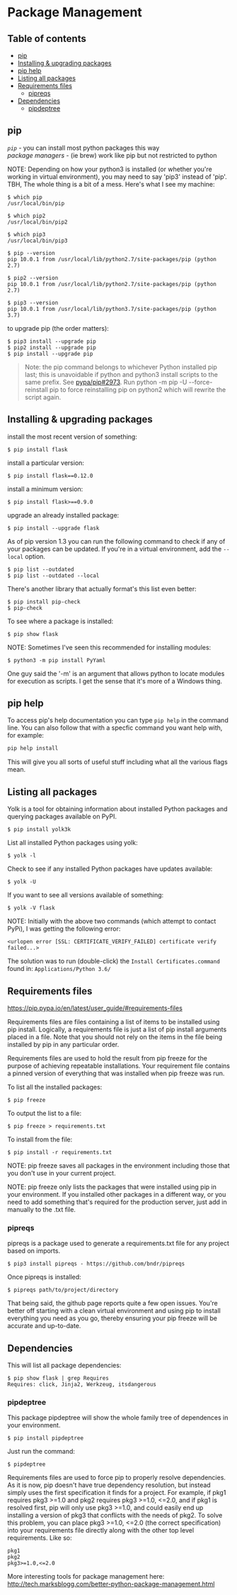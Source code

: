 # Package Management

## Table of contents

<!-- toc -->

- [pip](#pip)
- [Installing & upgrading packages](#installing--upgrading-packages)
- [pip help](#pip-help)
- [Listing all packages](#listing-all-packages)
- [Requirements files](#requirements-files)
  * [pipreqs](#pipreqs)
- [Dependencies](#dependencies)
  * [pipdeptree](#pipdeptree)

<!-- tocstop -->

## pip

*`pip`* - you can install most python packages this way  
*package managers* - (ie brew) work like pip but not restricted to python

NOTE: Depending on how your python3 is installed (or whether you're working in virtual environment), you may need to say 'pip3' instead of 'pip'. TBH, The whole thing is a bit of a mess. Here's what I see my machine:
```
$ which pip
/usr/local/bin/pip

$ which pip2
/usr/local/bin/pip2

$ which pip3
/usr/local/bin/pip3
```
```
$ pip --version
pip 10.0.1 from /usr/local/lib/python2.7/site-packages/pip (python 2.7)

$ pip2 --version
pip 10.0.1 from /usr/local/lib/python2.7/site-packages/pip (python 2.7)

$ pip3 --version
pip 10.0.1 from /usr/local/lib/python3.7/site-packages/pip (python 3.7)
```

to upgrade pip (the order matters):
```
$ pip3 install --upgrade pip
$ pip2 install --upgrade pip
$ pip install --upgrade pip
```
>Note: the pip command belongs to whichever Python installed pip last; this is unavoidable if python and python3 install scripts to the same prefix. See [pypa/pip#2973](https://github.com/pypa/pip/issues/2973). Run python -m pip -U --force-reinstall pip to force reinstalling pip on python2 which will rewrite the script again.


## Installing & upgrading packages

install the most recent version of something:
```
$ pip install flask
```
install a particular version:
```
$ pip install flask==0.12.0
```
install a minimum version:
```
$ pip install flask>==0.9.0
```
upgrade an already installed package:
```
$ pip install --upgrade flask
```
As of pip version 1.3 you can run the following command to check if any of
your packages can be updated. If you're in a virtual environment, add the `--local` option.
```
$ pip list --outdated
$ pip list --outdated --local
```
There's another library that actually format's this list even better:
```
$ pip install pip-check
$ pip-check
```
To see where a package is installed:
```
$ pip show flask
```

NOTE: Sometimes I've seen this recommended for installing modules:
```
$ python3 -m pip install PyYaml
```
One guy said the '-m' is an argument that allows python to locate modules
for execution as scripts. I get the sense that it's more of a Windows thing.


## pip help

To access pip's help documentation you can type `pip help` in the command line. You can also follow that with a specfic command you want help with, for example:

```bash
pip help install
```

This will give you all sorts of useful stuff including what all the various flags mean.


## Listing all packages

Yolk is a tool for obtaining information about installed Python packages and querying packages available on PyPI.
```
$ pip install yolk3k
```
List all installed Python packages using yolk:
```
$ yolk -l
```
Check to see if any installed Python packages have updates available:
```
$ yolk -U
```
If you want to see all versions available of something:
```
$ yolk -V flask
```
NOTE: Initially with the above two commands (which attempt to contact PyPi), I was getting the following error:
```
<urlopen error [SSL: CERTIFICATE_VERIFY_FAILED] certificate verify failed...>
```
The solution was to run (double-click) the `Install Certificates.command`
found in: `Applications/Python 3.6/`


## Requirements files
<https://pip.pypa.io/en/latest/user_guide/#requirements-files>

Requirements files are files containing a list of items to be installed using pip install. Logically, a requirements file is just a list of pip install arguments placed in a file. Note that you should not rely on the items in the file being installed by pip in any particular order.

Requirements files are used to hold the result from pip freeze for the purpose of achieving repeatable installations. Your requirement file contains a pinned version of everything that was installed when pip freeze was run.

To list all the installed packages:
```
$ pip freeze
```
To output the list to a file:
```
$ pip freeze > requirements.txt
```
To install from the file:
```
$ pip install -r requirements.txt
```
NOTE: pip freeze saves all packages in the environment including those that you don't use in your current project.

NOTE: pip freeze only lists the packages that were installed using pip in your environment. If you installed other packages in a different way, or you need to add something that's required for the production server, just add in manually to the .txt file.

### pipreqs

pipreqs is a package used to generate a requirements.txt file for any project based on imports.
```
$ pip3 install pipreqs - https://github.com/bndr/pipreqs
```
Once pipreqs is installed:
```
$ pipreqs path/to/project/directory
```
That being said, the github page reports quite a few open issues. You're better off starting with a clean virtual environment and using pip to install everything you need as you go, thereby ensuring your pip freeze will be accurate and up-to-date.

## Dependencies

This will list all package dependencies:
```
$ pip show flask | grep Requires
Requires: click, Jinja2, Werkzeug, itsdangerous
```

### pipdeptree

This package pipdeptree will show the whole family tree of dependences in your environment.
```
$ pip install pipdeptree
```
Just run the command:
```
$ pipdeptree
```

Requirements files are used to force pip to properly resolve dependencies. As it is now, pip doesn't have true dependency resolution, but instead simply uses the first specification it finds for a project. For example, if pkg1 requires pkg3 >=1.0 and pkg2 requires pkg3 >=1.0, <=2.0, and if pkg1 is resolved first, pip will only use pkg3 >=1.0, and could easily end up installing a version of pkg3 that conflicts with the needs of pkg2. To solve this problem, you can place pkg3 >=1.0, <=2.0 (the correct specification) into your requirements file directly along with the other top level requirements. Like so:
```
pkg1
pkg2
pkg3>=1.0,<=2.0
```
More interesting tools for package management here:  
<http://tech.marksblogg.com/better-python-package-management.html>
